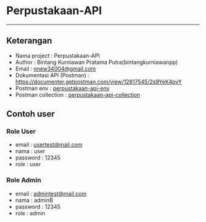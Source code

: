 # Perpustakaan-API
---
## Keterangan
- Nama project : Perpustakaan-API
- Author : Bintang Kurniawan Pratama Putra(bintangkurniawanpp)
- Email        : nnew34004@gmail.com
- Dokumentasi API (Postman) : https://documenter.getpostman.com/view/12817545/2s9YeK4pvY
- Postman env : [perpustakaan-api-env](./perpustakaan-api-env.postman_environment.json)
- Postman collection : [perpustakaan-api-collection](Perpustakaan-API.postman_collection.json)

## Contoh user
### Role User
- email : usertest@mail.com
- nama : user
- password : 12345
- role : user
### Role Admin
- email : admintest@mail.com
- nama : adminB
- password : 12345
- role : admin
